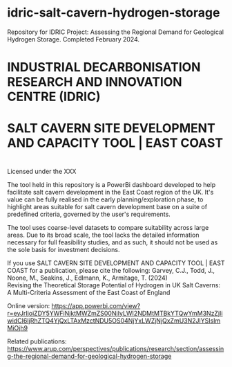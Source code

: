 # idric-salt-cavern-hydrogen-storage
Repository for IDRIC Project: Assessing the Regional Demand for Geological Hydrogen Storage. Completed February 2024.



#                                                                                #
#      **INDUSTRIAL DECARBONISATION RESEARCH AND INNOVATION CENTRE (IDRIC)**     #
#          SALT CAVERN SITE DEVELOPMENT AND CAPACITY TOOL | EAST COAST           #
#                                                                                #



Licensed under the XXX

The tool held in this repository is a PowerBi dashboard developed to help 
facilitate salt cavern development in the East Coast region of the UK.
It's value can be fully realised in the early planning/exploration phase, 
to highlight areas suitable for salt cavern development base on a suite 
of predefined criteria, governed by the user's requirements.

The tool uses coarse-level datasets to compare suitability across large 
areas. Due to its broad scale, the tool lacks the detailed information 
necessary for full feasibility studies, and as such, it should not be
used as the sole basis for investment decisions.

If you use SALT CAVERN SITE DEVELOPMENT AND CAPACITY TOOL | EAST COAST 
for a publication, please cite the following:
Garvey, C.J., Todd, J., Noone, M., Seakins, J., Edlmann, K., Armitage, T. 
(2024)  
Revising the Theoretical Storage Potential of Hydrogen in UK Salt Caverns: 
A Multi-Criteria Assessment of the East Coast of England

Online version: https://app.powerbi.com/view?r=eyJrIjoiZDY5YWFiNjktMWZmZS00NjIyLWI2NDMtMTBkYTQwYmM3NzZjIiwidCI6IjRhZTQ4YjQxLTAxMzctNDU5OS04NjYxLWZjNjQxZmU3N2JlYSIsImMiOjh9 

Related publications: https://www.arup.com/perspectives/publications/research/section/assessing-the-regional-demand-for-geological-hydrogen-storage
